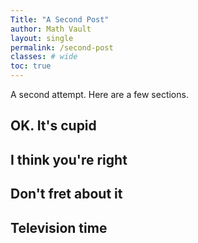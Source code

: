 ```yaml
---
Title: "A Second Post"
author: Math Vault
layout: single
permalink: /second-post
classes: # wide
toc: true
---
```


A second attempt. Here are a few sections.

## OK. It's cupid

## I think you're right

## Don't fret about it

## Television time
